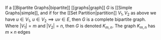 If a [[Bipartite Graphs|bipartite]] [[graphs|graph]] $G$ is [[Simple Graphs|simple]], and if for the [[Set Partition|partition]] $V_{1},V_{2}$ as above we have $u\in V_{1}$, $u\in V_{2}\implies uv\in E$, then $G$ is a complete bipartite graph. Where $\left| V_{1} \right|=m$ and $\left| V_{2} \right|=n$, then $G$ is denoted $K_{m,n}$. The graph $K_{m,n}$ has $m\times n$ edges